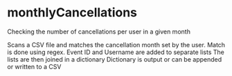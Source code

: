 # monthlyCancellations
Checking the number of cancellations per user in a given month 

Scans a CSV file and matches the cancellation month set by the user. Match is done using regex.
Event ID and Username are added to separate lists
The lists are then joined in a dictionary
Dictionary is output or can be appended or written to a CSV
